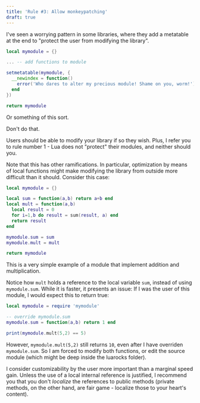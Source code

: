 ```yaml
---
title: 'Rule #3: Allow monkeypatching'
draft: true
---
```


I've seen a worrying pattern in some libraries, where they add a metatable at the end to "protect the user from modifying the library".

``` lua
local mymodule = {}

... -- add functions to module

setmetatable(mymodule, {
  __newindex = function()
    error('Who dares to alter my precious module! Shame on you, worm!')
  end
})

return mymodule
```

Or something of this sort.

Don't do that.

Users should be able to modify your library if so they wish. Plus, I refer you to rule number 1 - Lua does not "protect" their modules, and neither should you.

Note that this has other ramifications. In particular, optimization by means of local functions might make modifying the library from outside more difficult than it should. Consider this case:

``` lua
local mymodule = {}

local sum = function(a,b) return a+b end
local mult = function(a,b)
  local result = 0
  for i=1,b do result = sum(result, a) end
  return result
end

mymodule.sum = sum
mymodule.mult = mult

return mymodule
```

This is a very simple example of a module that implement addition and multiplication.

Notice how `mult` holds a reference to the local variable `sum`, instead of using `mymodule.sum`. While it is faster, it presents an issue: If I was the user of this module, I would expect this to return true:

``` lua
local mymodule = require 'mymodule'

-- override mymodule.sum
mymodule.sum = function(a,b) return 1 end

print(mymodule.mult(5,2) == 5)
```

However, `mymodule.mult(5,2)` still returns `10`, even after I have overriden `mymodule.sum`. So I am forced to modify both functions, or edit the source module (which might be deep inside the luarocks folder).

I consider customizability by the user more important than a marginal speed gain. Unless the use of a local internal reference is justified, I recommend you that you don't *localize* the references to
public methods (private methods, on the other hand, are fair game - localize those to your heart's content).

